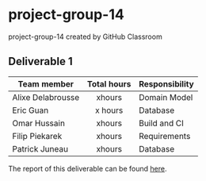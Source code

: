 # project-group-14
project-group-14 created by GitHub Classroom

## Deliverable 1
 
| Team member| Total hours| Responsibility |
|------------------ |:-------------:| ---------------|
| Alixe Delabrousse| xhours | Domain Model| 
| Eric Guan|x hours |Database|
| Omar Hussain | xhours |Build and CI |
| Filip Piekarek| xhours | Requirements|
| Patrick Juneau| xhours  |Database|


The report of this deliverable can be found [here](url).
